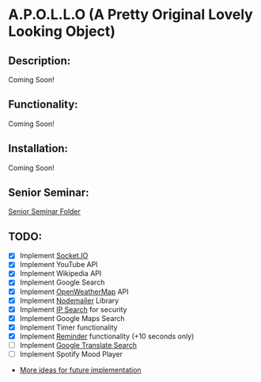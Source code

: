 # A.P.O.L.L.O (A Pretty Original Lovely Looking Object)

## Description:
Coming Soon!

## Functionality:
Coming Soon!
## Installation:
Coming Soon!

## Senior Seminar:
[Senior Seminar Folder](senior-seminar/)

## TODO:
- [x] Implement [Socket.IO](https://socket.io/)
- [x] Implement YouTube API
- [x] Implement Wikipedia API
- [x] Implement Google Search
- [X] Implement [OpenWeatherMap](https://openweathermap.org/) API
- [X] Implement [Nodemailer](https://nodemailer.com/about/) Library
- [X] Implement [IP Search](https://ipapi.co/) for security
- [X] Implement Google Maps Search
- [x] Implement Timer functionality
- [X] Implement [Reminder](https://bunkat.github.io/later/index.html) functionality (+10 seconds only)
- [ ] Implement [Google Translate Search](https://developers.google.com/admin-sdk/directory/v1/languages)
- [ ] Implement Spotify Mood Player
- [More ideas for future implementation](https://fossbytes.com/useful-google-assistant-voice-commands/)